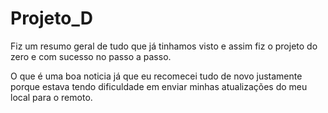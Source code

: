 # Projeto_D


Fiz um resumo geral de tudo que já tinhamos visto e assim fiz o projeto do zero e com sucesso no passo a passo. 

O que é uma boa noticia já que eu recomecei tudo de novo justamente porque estava tendo dificuldade em enviar minhas atualizações do meu local para o remoto. 
